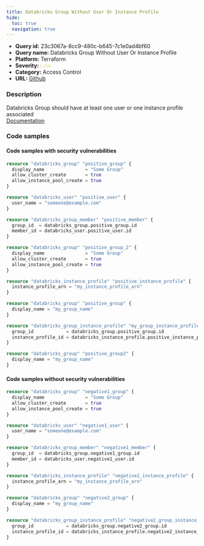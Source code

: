 ```yaml
---
title: Databricks Group Without User Or Instance Profile
hide:
  toc: true
  navigation: true
---
```


<style>
  .highlight .hll {
    background-color: #ff171742;
  }
  .md-content {
    max-width: 1100px;
    margin: 0 auto;
  }
</style>

-   **Query id:** 23c3067a-8cc9-480c-b645-7c1e0ad4bf60
-   **Query name:** Databricks Group Without User Or Instance Profile
-   **Platform:** Terraform
-   **Severity:** <span style="color:#edd57e">Low</span>
-   **Category:** Access Control
-   **URL:** [Github](https://github.com/Checkmarx/kics/tree/master/assets/queries/terraform/databricks/group_without_user_or_instance_profile)

### Description
Databricks Group should have at least one user or one instance profile associated<br>
[Documentation](https://registry.terraform.io/providers/databricks/databricks/latest/docs/resources/group)

### Code samples
#### Code samples with security vulnerabilities
```tf title="Positive test num. 1 - tf file" hl_lines="16"
resource "databricks_group" "positive_group" {
  display_name               = "Some Group"
  allow_cluster_create       = true
  allow_instance_pool_create = true
}

resource "databricks_user" "positive_user" {
  user_name = "someone@example.com"
}

resource "databricks_group_member" "positive_member" {
  group_id  = databricks_group.positive_group.id
  member_id = databricks_user.positive_user.id
}

resource "databricks_group" "positive_group_2" {
  display_name               = "Some Group"
  allow_cluster_create       = true
  allow_instance_pool_create = true
}

```
```tf title="Positive test num. 2 - tf file" hl_lines="14"
resource "databricks_instance_profile" "positive_instance_profile" {
  instance_profile_arn = "my_instance_profile_arn"
}

resource "databricks_group" "positive_group" {
  display_name = "my_group_name"
}

resource "databricks_group_instance_profile" "my_group_instance_profile" {
  group_id            = databricks_group.positive_group.id
  instance_profile_id = databricks_instance_profile.positive_instance_profile.id
}

resource "databricks_group" "positive_group2" {
  display_name = "my_group_name"
}

```


#### Code samples without security vulnerabilities
```tf title="Negative test num. 1 - tf file"
resource "databricks_group" "negative1_group" {
  display_name               = "Some Group"
  allow_cluster_create       = true
  allow_instance_pool_create = true
}

resource "databricks_user" "negative1_user" {
  user_name = "someone@example.com"
}

resource "databricks_group_member" "negative1_member" {
  group_id  = databricks_group.negative1_group.id
  member_id = databricks_user.negative1_user.id
}

```
```tf title="Negative test num. 2 - tf file"
resource "databricks_instance_profile" "negative2_instance_profile" {
  instance_profile_arn = "my_instance_profile_arn"
}

resource "databricks_group" "negative2_group" {
  display_name = "my_group_name"
}

resource "databricks_group_instance_profile" "negative2_group_instance_profile" {
  group_id            = databricks_group.negative2_group.id
  instance_profile_id = databricks_instance_profile.negative2_instance_profile.id
}

```
